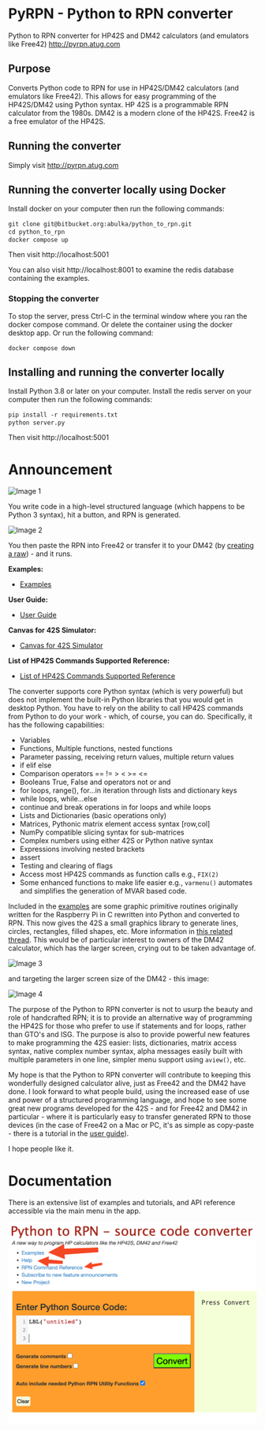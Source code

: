 # PyRPN - Python to RPN converter

Python to RPN converter for HP42S and DM42 calculators (and emulators like Free42)
http://pyrpn.atug.com

## Purpose

Converts Python code to RPN for use in HP42S/DM42 calculators (and emulators like Free42). This allows for easy programming of the HP42S/DM42 using Python syntax.  HP 42S is a programmable RPN calculator from the 1980s.  DM42 is a modern clone of the HP42S.  Free42 is a free emulator of the HP42S.

## Running the converter

Simply visit 
http://pyrpn.atug.com

## Running the converter locally using Docker

Install docker on your computer then run the following commands:

```
git clone git@bitbucket.org:abulka/python_to_rpn.git
cd python_to_rpn
docker compose up
```

Then visit http://localhost:5001

You can also visit http://localhost:8001 to examine the redis database containing the examples.

### Stopping the converter

To stop the server, press Ctrl-C in the terminal window where you ran the docker compose command.  Or delete the container using the docker desktop app.  Or run the following command:

```
docker compose down
```

## Installing and running the converter locally

Install Python 3.8 or later on your computer.
Install the redis server on your computer then run the following commands:

```
pip install -r requirements.txt
python server.py
```

Then visit http://localhost:5001

# Announcement
![Image 1](https://www.dropbox.com/s/nqfq01xaxvi4xnv/python_rpn_ui_01.png?raw=1)

You write code in a high-level structured language (which happens to be Python 3 syntax), hit a button, and RPN is generated.

![Image 2](https://www.dropbox.com/s/3xcmxfxraxc6wej/python_rpn_ui_02small.png?raw=1)

You then paste the RPN into Free42 or transfer it to your DM42 (by [creating a raw](https://www.swissmicros.com/dm42/decoder/)) - and it runs.

**Examples:**
- [Examples](http://pyrpn.atug.com/examples)

**User Guide:**
- [User Guide](http://pyrpn.atug.com/help)

**Canvas for 42S Simulator:**
- [Canvas for 42S Simulator](http://pyrpn.atug.com/canvas)

**List of HP42S Commands Supported Reference:**
- [List of HP42S Commands Supported Reference](http://pyrpn.atug.com/cmds)

The converter supports core Python syntax (which is very powerful) but does not implement the built-in Python libraries that you would get in desktop Python. You have to rely on the ability to call HP42S commands from Python to do your work - which, of course, you can do. Specifically, it has the following capabilities:

- Variables
- Functions, Multiple functions, nested functions
- Parameter passing, receiving return values, multiple return values
- if elif else
- Comparison operators == != > < >= <=
- Booleans True, False and operators not or and
- for loops, range(), for...in iteration through lists and dictionary keys
- while loops, while...else
- continue and break operations in for loops and while loops
- Lists and Dictionaries (basic operations only)
- Matrices, Pythonic matrix element access syntax [row,col]
- NumPy compatible slicing syntax for sub-matrices
- Complex numbers using either 42S or Python native syntax
- Expressions involving nested brackets
- assert
- Testing and clearing of flags
- Access most HP42S commands as function calls e.g., `FIX(2)`
- Some enhanced functions to make life easier e.g., `varmenu()` automates and simplifies the generation of MVAR based code.

Included in the [examples](http://pyrpn.atug.com/examples) are some graphic primitive routines originally written for the Raspberry Pi in C rewritten into Python and converted to RPN. This now gives the 42S a small graphics library to generate lines, circles, rectangles, filled shapes, etc. More information in [this related thread](http://www.hpmuseum.org/forum/thread-10160.html). This would be of particular interest to owners of the DM42 calculator, which has the larger screen, crying out to be taken advantage of.

![Image 3](https://www.dropbox.com/s/96apddulijhrl84/20180127-11561967.png?raw=1)

and targeting the larger screen size of the DM42 - this image:

![Image 4](https://www.dropbox.com/s/pbumtrunh9y12ny/20180127-12134373.png?raw=1)

The purpose of the Python to RPN converter is not to usurp the beauty and role of handcrafted RPN; it is to provide an alternative way of programming the HP42S for those who prefer to use if statements and for loops, rather than GTO's and ISG. The purpose is also to provide powerful new features to make programming the 42S easier: lists, dictionaries, matrix access syntax, native complex number syntax, alpha messages easily built with multiple parameters in one line, simpler menu support using `aview()`, etc.

My hope is that the Python to RPN converter will contribute to keeping this wonderfully designed calculator alive, just as Free42 and the DM42 have done. I look forward to what people build, using the increased ease of use and power of a structured programming language, and hope to see some great new programs developed for the 42S - and for Free42 and DM42 in particular - where it is particularly easy to transfer generated RPN to those devices (in the case of Free42 on a Mac or PC, it's as simple as copy-paste - there is a tutorial in the [user guide](http://pyrpn.atug.com/help)).

I hope people like it.

# Documentation

There is an extensive list of examples and tutorials, and API reference accessible via the main menu in the app.

![help](doco/images/screenshot-help.png)

